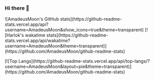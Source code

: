 ### Hi there 👋



<p>![AmadeusMoon's GitHub stats](https://github-readme-stats.vercel.app/api?username=AmadeusMoon&show_icons=true&theme=transparent)
[![Harlok's wakatime stats](https://github-readme-stats.vercel.app/api/wakatime?username=AmadeusMoon&theme=transparent)](https://github.com/AmadeusMoon/github-readme-stats)</p>
[![Top Langs](https://github-readme-stats.vercel.app/api/top-langs/?username=AmadeusMoon&layout=pie&theme=transparent)](https://github.com/AmadeusMoon/github-readme-stats)

<!--
**AmadeusMoon/AmadeusMoon** is a ✨ _special_ ✨ repository because its `README.md` (this file) appears on your GitHub profile.

Here are some ideas to get you started:

- 🔭 I’m currently working on ...
- 🌱 I’m currently learning ...
- 👯 I’m looking to collaborate on ...
- 🤔 I’m looking for help with ...
- 💬 Ask me about ...
- 📫 How to reach me: ...
- 😄 Pronouns: ...
- ⚡ Fun fact: ...
-->
